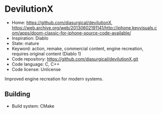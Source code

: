 # DevilutionX

- Home: https://github.com/diasurgical/devilutionX, https://web.archive.org/web/20130602191141/http://iphone.keyvisuals.com/apps/doom-classic-for-iphone-source-code-available/
- Inspiration: Diablo
- State: mature
- Keyword: action, remake, commercial content, engine recreation, requires original content (Diablo 1)
- Code repository: https://github.com/diasurgical/devilutionX.git
- Code language: C, C++
- Code license: Unlicense

Improved engine recreation for modern systems.

## Building

- Build system: CMake
